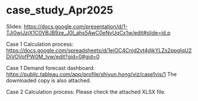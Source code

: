 # case_study_Apr2025

Slides: https://docs.google.com/presentation/d/1-TJi0wjJzjX1C0VBJB9ze_J0l_ahs5AwC0eNvUqCx1w/edit#slide=id.p

Case 1 Calculation process: https://docs.google.com/spreadsheets/d/1ejOC4Cnjd2vt4djkYLZs2ppgIqU2DiVOVofPW0M_lvw/edit?gid=0#gid=0

Case 1 Demand forecast dashboard:
https://public.tableau.com/app/profile/shiyun.hong/viz/case1vis/1
The downloaded copy is also attached.

Case 2 Calculation process:
Please check the attached XLSX file.
